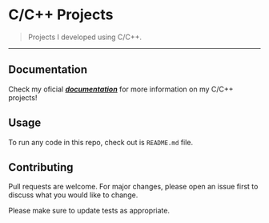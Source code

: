 # C/C++ Projects

>Projects I developed using C/C++.

---

## Documentation

Check my oficial [***documentation***](https://joaohb07.github.io/documentation/c_cpp_projects/) for more information on my C/C++ projects!

## Usage

To run any code in this repo, check out is `README.md` file.

## Contributing

Pull requests are welcome. For major changes, please open an issue first to discuss what you would like to change.

Please make sure to update tests as appropriate.